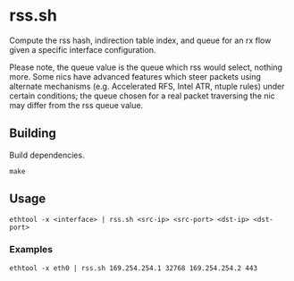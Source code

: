 # rss.sh

Compute the rss hash, indirection table index, and queue for an rx flow given a specific interface configuration.

Please note, the queue value is the queue which rss would select, nothing more. Some nics have advanced features which steer packets using alternate mechanisms (e.g. Accelerated RFS, Intel ATR, ntuple rules) under certain conditions; the queue chosen for a real packet traversing the nic may differ from the rss queue value.

## Building

Build dependencies.
```
make
```

## Usage

```
ethtool -x <interface> | rss.sh <src-ip> <src-port> <dst-ip> <dst-port>
```

### Examples

```
ethtool -x eth0 | rss.sh 169.254.254.1 32768 169.254.254.2 443
```
